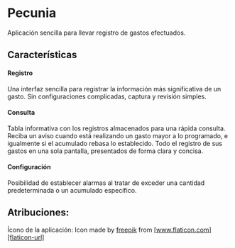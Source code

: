 # Pecunia

Aplicación sencilla para llevar registro de gastos efectuados.

## Características

#### Registro

Una interfaz sencilla para registrar la información más significativa de un gasto.
Sin configuraciones complicadas, captura y revisión simples.

#### Consulta

Tabla informativa con los registros almacenados para una rápida consulta.
Reciba un aviso cuando está realizando un gasto mayor a lo programado, e igualmente si el acumulado rebasa lo establecido.
Todo el registro de sus gastos en una sola pantalla, presentados de forma clara y concisa.

#### Configuración

Posibilidad de establecer alarmas al tratar de exceder una cantidad predeterminada o un acumulado específico.

## Atribuciones:

Ícono de la aplicación: 
Icon made by [freepik][freepik-url] from [www.flaticon.com][flaticon-url]

[freepik-url]: https://www.freepik.com
[flaticon-url]: https://www.flaticon.com
